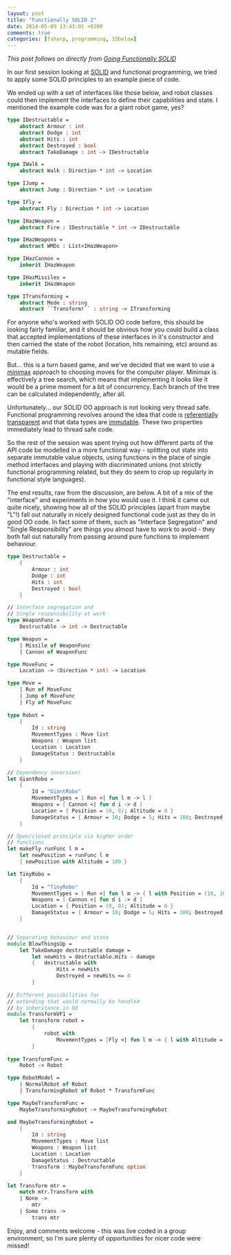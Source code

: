 ```yaml
---
layout: post
title: "Functionally SOLID 2"
date: 2014-05-09 13:43:02 +0100
comments: true
categories: [fsharp, programming, 15below]
---
```


*This post follows on directly from [Going Functionally SOLID](/going-functionally-solid)*

In our first session looking at [SOLID](http://en.wikipedia.org/wiki/Solid_%28object-oriented_design%29) and functional programming, we tried to apply some SOLID principles to an example piece of code.

We ended up with a set of interfaces like those below, and robot classes could then implement the interfaces to define their capabilities and state. I mentioned the example code was for a giant robot game, yes?

<!-- more -->

```fsharp
type IDestructable =
    abstract Armour : int
    abstract Dodge : int
    abstract Hits : int
    abstract Destroyed : bool
    abstract TakeDamage : int -> IDestructable

type IWalk =
    abstract Walk : Direction * int -> Location

type IJump =
    abstract Jump : Direction * int -> Location

type IFly =
    abstract Fly : Direction * int -> Location

type IHazWeapon =
    abstract Fire : IDestructable * int -> IDestructable

type IHazWeapons =
    abstract WMDs : List<IHazWeapon>

type IHazCannon =
    inherit IHazWeapon

type IHazMissiles =
    inherit IHazWeapon

type ITransforming =
    abstract Mode : string
    abstract ``Transform!`` : string -> ITransforming
```

For anyone who's worked with SOLID OO code before, this should be looking fairly familiar, and it should be obvious how you could build a class that accepted implementations of these interfaces in it's constructor and then carried the state of the robot (location, hits remaining, etc) around as mutable fields.

But... this is a turn based game, and we've decided that we want to use a [minimax](en.wikipedia.org/wiki/Minimax) approach to choosing moves for the computer player. Minimax is effectively a tree search, which means that implementing it looks like it would be a prime moment for a bit of concurrency. Each branch of the tree can be calculated independently, after all.

Unfortunately... our SOLID OO approach is not looking very thread safe. Functional programming revolves around the idea that code is [referentially transparent](http://en.wikipedia.org/wiki/Referential_transparency_%28computer_science%29) and that data types are [immutable](http://en.wikipedia.org/wiki/Immutable_object). These two properties immediately lead to thread safe code.

So the rest of the session was spent trying out how different parts of the API code be modelled in a more functional way - splitting out state into separate immutable value objects, using functions in the place of single method interfaces and playing with discriminated unions (not strictly functional programming related, but they do seem to crop up regularly in functional style languages).

The end results, raw from the discussion, are below. A bit of a mix of the "interface" and experiments in how you would use it. I think it came out quite nicely, showing how all of the SOLID principles (apart from maybe "L"!) fall out naturally in nicely designed functional code just as they do in good OO code. In fact some of them, such as "Interface Segregation" and "Single Responsibility" are things you almost have to work to avoid - they both fall out naturally from passing around
pure functions to implement behaviour.

```fsharp
type Destructable =
    {
        Armour : int
        Dodge : int
        Hits : int
        Destroyed : bool
    }

// Interface segregation and 
// Single responsibility at work
type WeaponFunc =
    Destructable -> int -> Destructable

type Weapon =
    | Missile of WeaponFunc
    | Cannon of WeaponFunc

type MoveFunc =
    Location -> (Direction * int) -> Location

type Move =
    | Run of MoveFunc
    | Jump of MoveFunc
    | Fly of MoveFunc
    
type Robot =
    {
        Id : string
        MovementTypes : Move list
        Weapons : Weapon list
        Location : Location
        DamageStatus : Destructable
    }

// Dependency inversion!
let GiantRobo =
    {
        Id = "GiantRobo"
        MovementTypes = [ Run <| fun l m -> l ]
        Weapons = [ Cannon <| fun d i -> d ]
        Location = { Position = (0, 0); Altitude = 0 }
        DamageStatus = { Armour = 10; Dodge = 5; Hits = 100; Destroyed = false }
    }

// Open/closed principle via higher order
// functions
let makeFly runFunc l m =
    let newPosition = runFunc l m
    { newPosition with Altitude = 100 }

let TinyRobo =
    {
        Id = "TinyRobo"
        MovementTypes = [ Run <| fun l m -> { l with Position = (10, 10) } ]
        Weapons = [ Cannon <| fun d i -> d ]
        Location = { Position = (0, 0); Altitude = 0 }
        DamageStatus = { Armour = 10; Dodge = 5; Hits = 100; Destroyed = false }
    }


// Separating behaviour and state
module BlowThingsUp =
    let TakeDamage destructable damage =
        let newHits = destructable.Hits - damage
        {   destructable with
                Hits = newHits
                Destroyed = newHits <= 0
        }
            
// Different possibilities for
// extending that would normally be handled
// by inheritance in OO
module TransformVF1 =
    let transform robot =
        {
            robot with
                MovementTypes = [Fly <| fun l m -> { l with Altitude = 100 }]
        }
 
type TransformFunc =
    Robot -> Robot

type RobotModel =
    | NormalRobot of Robot
    | TransformingRobot of Robot * TransformFunc

type MaybeTransformFunc =
    MaybeTransformingRobot -> MaybeTransformingRobot

and MaybeTransformingRobot =
    {
        Id : string
        MovementTypes : Move list
        Weapons : Weapon list
        Location : Location
        DamageStatus : Destructable
        Transform : MaybeTransformFunc option
    }

let Transform mtr =
    match mtr.Transform with
    | None ->
        mtr
    | Some trans ->
        trans mtr
```

Enjoy, and comments welcome - this was live coded in a group environment, so I'm sure plenty of opportunities for nicer code were missed!

